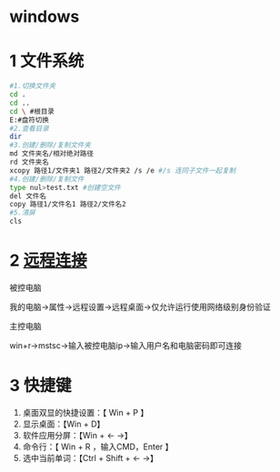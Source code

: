 # windows

# 1 文件系统

```bash
#1.切换文件夹
cd .
cd ..
cd \ #根目录
E:#盘符切换
#2.查看目录
dir
#3.创建/删除/复制文件夹
md 文件夹名/相对绝对路径
rd 文件夹名
xcopy 路径1/文件夹1 路径2/文件夹2 /s /e #/s 连同子文件一起复制
#4.创建/删除/复制文件
type nul>test.txt #创建空文件
del 文件名
copy 路径1/文件名1 路径2/文件名2
#5.清屏
cls


```

# 2 [远程连接](<https://jingyan.baidu.com/article/e8cdb32bfc4f3137052bad03.html>)

被控电脑

我的电脑->属性->远程设置->远程桌面->仅允许运行使用网络级别身份验证

主控电脑

win+r->mstsc->输入被控电脑ip->输入用户名和电脑密码即可连接

# 3 快捷键

1. 桌面双显的快捷设置：【 Win + P 】
2. 显示桌面：【Win + D】
3. 软件应用分屏：【Win + ← →】
4. 命令行：【 Win + R ，输入CMD，Enter 】
5. 选中当前单词：【Ctrl + Shift + ← →】